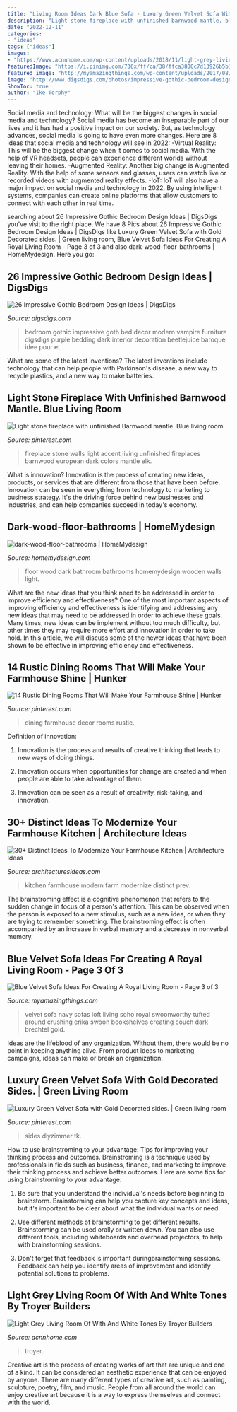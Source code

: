 ```yaml
---
title: "Living Room Ideas Dark Blue Sofa - Luxury Green Velvet Sofa With Gold Decorated Sides."
description: "Light stone fireplace with unfinished barnwood mantle. blue living room"
date: "2022-12-11"
categories:
- "ideas"
tags: ["ideas"]
images:
- "https://www.acnnhome.com/wp-content/uploads/2018/11/light-grey-living-room-of-with-and-white-tones-by-troyer-builders-679-738x658.jpg"
featuredImage: "https://i.pinimg.com/736x/ff/ca/38/ffca3800c7d13926b5b116892c405a1a.jpg"
featured_image: "http://myamazingthings.com/wp-content/uploads/2017/08/blue-velvet-sofa-11.jpg"
image: "http://www.digsdigs.com/photos/impressive-gothic-bedroom-designs-19.jpg"
ShowToc: true
author: "Ike Torphy"
---
```



Social media and technology: What will be the biggest changes in social media and technology?
Social media has become an inseparable part of our lives and it has had a positive impact on our society. But, as technology advances, social media is going to have even more changes. Here are 8 ideas that social media and technology will see in 2022: 
-Virtual Reality: This will be the biggest change when it comes to social media. With the help of VR headsets, people can experience different worlds without leaving their homes. 
-Augmented Reality: Another big change is Augmented Reality. With the help of some sensors and glasses, users can watch live or recorded videos with augmented reality effects. 
-IoT: IoT will also have a major impact on social media and technology in 2022. By using intelligent systems, companies can create online platforms that allow customers to connect with each other in real time.

	

		
searching about 26 Impressive Gothic Bedroom Design Ideas | DigsDigs you've visit to the right place. We have 8 Pics about 26 Impressive Gothic Bedroom Design Ideas | DigsDigs like Luxury Green Velvet Sofa with Gold Decorated sides. | Green living room, Blue Velvet Sofa Ideas For Creating A Royal Living Room - Page 3 of 3 and also dark-wood-floor-bathrooms | HomeMydesign. Here you go:
		
    
## 26 Impressive Gothic Bedroom Design Ideas | DigsDigs

<img loading=lazy src="http://www.digsdigs.com/photos/impressive-gothic-bedroom-designs-19.jpg" onerror="this.onerror=null;this.src='https://tse4.mm.bing.net/th?id=OIP.-sDv1zyutlommrN2j01qZQHaE8&amp;pid=15.1';" alt="26 Impressive Gothic Bedroom Design Ideas | DigsDigs">

_Source: digsdigs.com_

>bedroom gothic impressive goth bed decor modern vampire furniture digsdigs purple bedding dark interior decoration beetlejuice baroque idee pour et. 

	

What are some of the latest inventions?
The latest inventions include technology that can help people with Parkinson's disease, a new way to recycle plastics, and a new way to make batteries.

    
## Light Stone Fireplace With Unfinished Barnwood Mantle. Blue Living Room

<img loading=lazy src="https://i.pinimg.com/736x/23/63/8a/23638a5bf86718cfdbce6fd509a75685.jpg" onerror="this.onerror=null;this.src='https://tse3.mm.bing.net/th?id=OIP.zt5rDrjQ_mjBe0aWm3CfAwHaJ3&amp;pid=15.1';" alt="Light stone fireplace with unfinished Barnwood mantle. Blue living room">

_Source: pinterest.com_

>fireplace stone walls light accent living unfinished fireplaces barnwood european dark colors mantle elk. 

	

What is innovation?
Innovation is the process of creating new ideas, products, or services that are different from those that have been before. Innovation can be seen in everything from technology to marketing to business strategy. It's the driving force behind new businesses and industries, and can help companies succeed in today's economy.

    
## Dark-wood-floor-bathrooms | HomeMydesign

<img loading=lazy src="https://homemydesign.com/wp-content/uploads/2013/11/dark-wood-floor-bathrooms.jpg" onerror="this.onerror=null;this.src='https://tse1.mm.bing.net/th?id=OIP.e6IemFxWWXvp8QgCl_j4wwHaLG&amp;pid=15.1';" alt="dark-wood-floor-bathrooms | HomeMydesign">

_Source: homemydesign.com_

>floor wood dark bathroom bathrooms homemydesign wooden walls light. 

	

What are the new ideas that you think need to be addressed in order to improve efficiency and effectiveness?
One of the most important aspects of improving efficiency and effectiveness is identifying and addressing any new ideas that may need to be addressed in order to achieve these goals. Many times, new ideas can be implement without too much difficulty, but other times they may require more effort and innovation in order to take hold. In this article, we will discuss some of the newer ideas that have been shown to be effective in improving efficiency and effectiveness.

    
## 14 Rustic Dining Rooms That Will Make Your Farmhouse Shine | Hunker

<img loading=lazy src="https://i.pinimg.com/736x/ff/ca/38/ffca3800c7d13926b5b116892c405a1a.jpg" onerror="this.onerror=null;this.src='https://tse1.mm.bing.net/th?id=OIP.BRlwjqvj6rPDDMmWd-pukQHaLJ&amp;pid=15.1';" alt="14 Rustic Dining Rooms That Will Make Your Farmhouse Shine | Hunker">

_Source: pinterest.com_

>dining farmhouse decor rooms rustic. 

	

Definition of innovation:
1. Innovation is the process and results of creative thinking that leads to new ways of doing things.
2. Innovation occurs when opportunities for change are created and when people are able to take advantage of them.

3. Innovation can be seen as a result of creativity, risk-taking, and innovation.

    
## 30+ Distinct Ideas To Modernize Your Farmhouse Kitchen | Architecture Ideas

<img loading=lazy src="https://architecturesideas.com/wp-content/uploads/2018/07/farm-house-kitchen-13.jpg" onerror="this.onerror=null;this.src='https://tse2.mm.bing.net/th?id=OIP.jUXC2loHpNBqxmlPwgbmzQHaFO&amp;pid=15.1';" alt="30+ Distinct Ideas To Modernize Your Farmhouse Kitchen | Architecture Ideas">

_Source: architecturesideas.com_

>kitchen farmhouse modern farm modernize distinct prev. 

	

The brainstroming effect is a cognitive phenomenon that refers to the sudden change in focus of a person's attention. This can be observed when the person is exposed to a new stimulus, such as a new idea, or when they are trying to remember something. The brainstroming effect is often accompanied by an increase in verbal memory and a decrease in nonverbal memory.

    
## Blue Velvet Sofa Ideas For Creating A Royal Living Room - Page 3 Of 3

<img loading=lazy src="http://myamazingthings.com/wp-content/uploads/2017/08/blue-velvet-sofa-11.jpg" onerror="this.onerror=null;this.src='https://tse2.mm.bing.net/th?id=OIP.71Cfm2qJmurgXcC9xQK-FwHaLH&amp;pid=15.1';" alt="Blue Velvet Sofa Ideas For Creating A Royal Living Room - Page 3 of 3">

_Source: myamazingthings.com_

>velvet sofa navy sofas loft living soho royal swoonworthy tufted around crushing erika swoon bookshelves creating couch dark brechtel gold. 

	

Ideas are the lifeblood of any organization. Without them, there would be no point in keeping anything alive. From product ideas to marketing campaigns, ideas can make or break an organization.

    
## Luxury Green Velvet Sofa With Gold Decorated Sides. | Green Living Room

<img loading=lazy src="https://i.pinimg.com/736x/e5/54/ee/e554eeb44042ca8baed1d8d9df337b2b.jpg" onerror="this.onerror=null;this.src='https://tse1.mm.bing.net/th?id=OIP.tRQ9D5BJreXOyXnipYKjAwHaPL&amp;pid=15.1';" alt="Luxury Green Velvet Sofa with Gold Decorated sides. | Green living room">

_Source: pinterest.com_

>sides diyzimmer tk. 

	

How to use brainstroming to your advantage: Tips for improving your thinking process and outcomes.
Brainstroming is a technique used by professionals in fields such as business, finance, and marketing to improve their thinking process and achieve better outcomes. Here are some tips for using brainstroming to your advantage: 
1. Be sure that you understand the individual's needs before beginning to brainstorm. Brainstorming can help you capture key concepts and ideas, but it's important to be clear about what the individual wants or need.

2. Use different methods of brainstorming to get different results. Brainstorming can be used orally or written down. You can also use different tools, including whiteboards and overhead projectors, to help with brainstorming sessions.

3. Don't forget that feedback is important duringbrainstorming sessions. Feedback can help you identify areas of improvement and identify potential solutions to problems.

    
## Light Grey Living Room Of With And White Tones By Troyer Builders

<img loading=lazy src="https://www.acnnhome.com/wp-content/uploads/2018/11/light-grey-living-room-of-with-and-white-tones-by-troyer-builders-679-738x658.jpg" onerror="this.onerror=null;this.src='https://tse2.mm.bing.net/th?id=OIP.IZW5qulTID-TexVXtRDOAgHaGm&amp;pid=15.1';" alt="Light Grey Living Room Of With And White Tones By Troyer Builders">

_Source: acnnhome.com_

>troyer. 

	

Creative art is the process of creating works of art that are unique and one of a kind. It can be considered an aesthetic experience that can be enjoyed by anyone. There are many different types of creative art, such as painting, sculpture, poetry, film, and music. People from all around the world can enjoy creative art because it is a way to express themselves and connect with the world.

